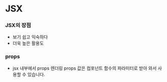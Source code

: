 # JSX

### JSX의 장점

- 보기 쉽고 익숙하다
- 더욱 높은 활용도

### props

- jsx 내부에서 props 렌더링
  props 값은 컴포넌트 함수의 파라미터로 받아 와서 사용할 수 있습니다.
